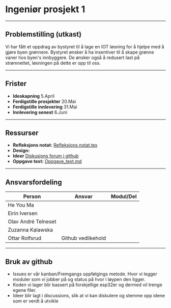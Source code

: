 # Ingeniør prosjekt 1

----------------

## Problemstilling (utkast)

Vi har fått et oppdrag av bystyret til å lage en IOT løsning for å hjelpe med å gjøre byen grønnere. Bystyret ønsker å ha insentiver til å skape grønne vaner hos byen's innbyggere.
De ønsker også å redusert last på strømnettet, løsningen på dette er opp til oss. 

-------------------

## Frister
- **Ideskapning** 5.April
- **Ferdigstille prosjekter** 20.Mai
- **Ferdigstille innlevering** 31.Mai
- **Innlevering senest** 6.Juni

-----------------

## Ressurser

- **Refleksjons notat:** [Refleksjons notat.tex](https://www.overleaf.com/3524624722xnnfcykfcyht#74726a)
- **Design:**
- **Ideer** [Diskusjons forum i github](https://github.com/ElektroMannen/Ingenior-prosjekt-1/discussions)
- **Oppgave text:** [ Oppgave_text.md](https://github.com/ElektroMannen/Ingenior-prosjekt-1/blob/main/Prosjekt%20informasjon/Oppgave_text.md)

------------------

## Ansvarsfordeling
|**Person**|**Ansvar**|**Modul/Del**|
|------------|--------|---------:|
|He You Ma|            |          |
|Eirin Iversen|       |          | 
|Olav André Telneset| |          |
|Zuzanna Kalawska|    |          |
|Ottar Rolfsrud|Github vedlikehold|          |

-----------------------------------

## Bruk av github
- Issues er vår kanban/Fremgangs oppfølgings metode. Hvor vi legger moduler som vi jobber på og status på hvor i løypen den ligger.
- Koden vi lager blir bassert på forskjellige esp32er og dermed vil trenge egene filer.
- Ideer blir lagt i discussions, slik at vi kan diskutere og stemme opp idene som er verdt å utvikle
